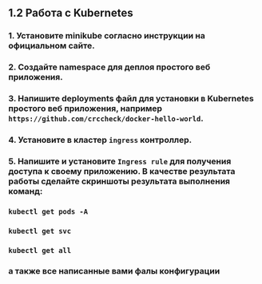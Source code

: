 ## 1.2 Работа с Kubernetes

### 1. Установите minikube согласно инструкции на официальном сайте.

### 2. Создайте namespace для деплоя простого веб приложения.

### 3. Напишите deployments файл для установки в Kubernetes простого веб приложения, например `https://github.com/crccheck/docker-hello-world`.

### 4. Установите в кластер `ingress` контроллер.

### 5. Напишите и установите `Ingress rule` для получения доступа к своему приложению. В качестве результата работы сделайте скриншоты результата выполнения команд:

### `kubectl get pods -A`

### `kubectl get svc`

### `kubectl get all`

### а также все написанные вами фалы конфигурации
